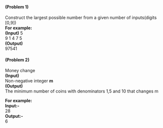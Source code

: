 #### (Problem 1)
Construct the largest possible number from a given number of inputs(digits [0,9])  
**For example:**   
 **(Input)**
     5  
  9 1 4 7 5   
 **(Output)**  
     97541  



#### (Problem 2)
Money change  
**(Input)**  
       Non-negative integer **m**  
**(Output)**  
       The minimum number of coins with denominators 1,5 and 10 that changes m    

**For example:**  
  **Input:-**  
     28  
  **Output:-**  
     6
